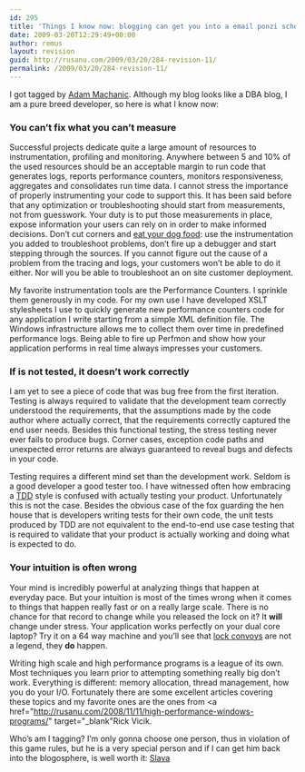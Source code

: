 ```yaml
---
id: 295
title: 'Things I know now: blogging can get you into a email ponzi scheme'
date: 2009-03-20T12:29:49+00:00
author: remus
layout: revision
guid: http://rusanu.com/2009/03/20/284-revision-11/
permalink: /2009/03/20/284-revision-11/
---
```

I got tagged by <a href="http://sqlblog.com/blogs/adam_machanic/archive/2009/03/16/things-i-know-now.aspx" target="_blank">Adam Machanic</a>. Although my blog looks like a DBA blog, I am a pure breed developer, so here is what I know now:

### You can&#8217;t fix what you can&#8217;t measure

Successful projects dedicate quite a large amount of resources to instrumentation, profiling and monitoring. Anywhere between 5 and 10% of the used resources should be an acceptable margin to run code that generates logs, reports performance counters, monitors responsiveness, aggregates and consolidates run time data. I cannot stress the importance of properly instrumenting your code to support this. It has been said before that any optimization or troubleshooting should start from measurements, not from guesswork. Your duty is to put those measurements in place, expose information your users can rely on in order to make informed decisions. Don&#8217;t cut corners and <a href="http://en.wikipedia.org/wiki/Eat_one%27s_own_dog_food" target="_blank">eat your dog food</a>: use the instrumentation you added to troubleshoot problems, don&#8217;t fire up a debugger and start stepping through the sources. If you cannot figure out the cause of a problem from the tracing and logs, your customers won&#8217;t be able to do it either. Nor will you be able to troubleshoot an on site customer deployment.

My favorite instrumentation tools are the Performance Counters. I sprinkle them generously in my code. For my own use I have developed XSLT stylesheets I use to quickly generate new performance counters code for any application I write starting from a simple XML definition file. The Windows infrastructure allows me to collect them over time in predefined performance logs. Being able to fire up Perfmon and show how your application performs in real time always impresses your customers.

### If is not tested, it doesn&#8217;t work correctly

I am yet to see a piece of code that was bug free from the first iteration. Testing is always required to validate that the development team correctly understood the requirements, that the assumptions made by the code author where actually correct, that the requirements correctly captured the end user needs. Besides this functional testing, the stress testing never ever fails to produce bugs. Corner cases, exception code paths and unexpected error returns are always guaranteed to reveal bugs and defects in your code.

Testing requires a different mind set than the development work. Seldom is a good developer a good tester too. I have witnessed often how embracing a <a href="http://en.wikipedia.org/wiki/Test-driven_development" target="_blank">TDD</a> style is confused with actually testing your product. Unfortunately this is not the case. Besides the obvious case of the fox guarding the hen house that is developers writing tests for their own code, the unit tests produced by TDD are not equivalent to the end-to-end use case testing that is required to validate that your product is actually working and doing what is expected to do.

### Your intuition is often wrong

Your mind is incredibly powerful at analyzing things that happen at everyday pace. But your intuition is most of the times wrong when it comes to things that happen really fast or on a really large scale. There is no chance for that record to change while you released the lock on it? It **will** change under stress. Your application works perfectly on your dual core laptop? Try it on a 64 way machine and you&#8217;ll see that <a href="http://en.wikipedia.org/wiki/Lock_convoy" target="_blank">lock convoys</a> are not a legend, they **do** happen.

Writing high scale and high performance programs is a league of its own. Most techniques you learn prior to attempting something really big don&#8217;t work. Everything is different: memory allocation, thread management, how you do your I/O. Fortunately there are some excellent articles covering these topics and my favorite ones are the ones from <a href="http://rusanu.com/2008/11/11/high-performance-windows-programs/" target="_blank"Rick Vicik</a>.

Who&#8217;s am I tagging? I&#8217;m only gonna choose one person, thus in violation of this game rules, but he is a very special person and if I can get him back into the blogosphere, is well worth it: <a href="http://blogs.msdn.com/slavao/" target="_blank">Slava</a>
